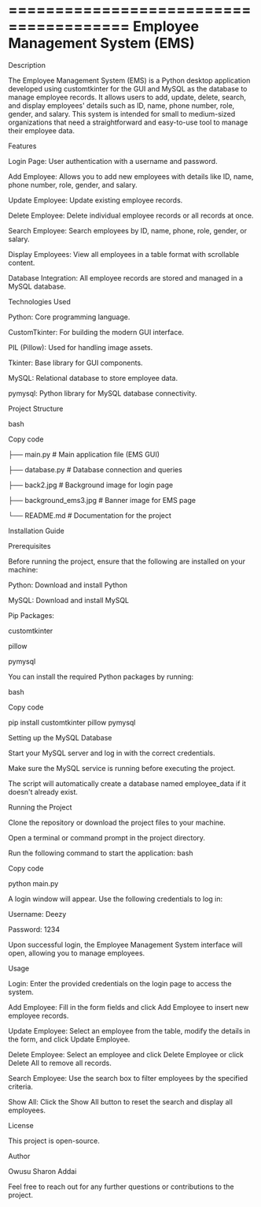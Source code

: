 =======================================
Employee Management System (EMS)
=======================================
Description

The Employee Management System (EMS) is a Python desktop application developed using customtkinter for the GUI and MySQL as the database to manage employee records. It allows users to add, update, delete, search, and display employees' details such as ID, name, phone number, role, gender, and salary. This system is intended for small to medium-sized organizations that need a straightforward and easy-to-use tool to manage their employee data.

Features

Login Page: User authentication with a username and password.

Add Employee: Allows you to add new employees with details like ID, name, phone number, role, gender, and salary.

Update Employee: Update existing employee records.

Delete Employee: Delete individual employee records or all records at once.

Search Employee: Search employees by ID, name, phone, role, gender, or salary.

Display Employees: View all employees in a table format with scrollable content.

Database Integration: All employee records are stored and managed in a MySQL database.

Technologies Used

Python: Core programming language.

CustomTkinter: For building the modern GUI interface.

PIL (Pillow): Used for handling image assets.

Tkinter: Base library for GUI components.

MySQL: Relational database to store employee data.

pymysql: Python library for MySQL database connectivity.

Project Structure

bash

Copy code

├── main.py              # Main application file (EMS GUI)

├── database.py          # Database connection and queries

├── back2.jpg             # Background image for login page

├── background_ems3.jpg  # Banner image for EMS page

└── README.md            # Documentation for the project

Installation Guide

Prerequisites

Before running the project, ensure that the following are installed on your machine:

Python: Download and install Python

MySQL: Download and install MySQL

Pip Packages:

customtkinter

pillow

pymysql

You can install the required Python packages by running:

bash

Copy code

pip install customtkinter pillow pymysql

Setting up the MySQL Database

Start your MySQL server and log in with the correct credentials.

Make sure the MySQL service is running before executing the project.

The script will automatically create a database named employee_data if it doesn't already exist.

Running the Project

Clone the repository or download the project files to your machine.

Open a terminal or command prompt in the project directory.

Run the following command to start the application:
bash

Copy code

python main.py

A login window will appear. Use the following credentials to log in:

Username: Deezy

Password: 1234

Upon successful login, the Employee Management System interface will open, allowing you to manage employees.

Usage

Login: Enter the provided credentials on the login page to access the system.

Add Employee: Fill in the form fields and click Add Employee to insert new employee records.

Update Employee: Select an employee from the table, modify the details in the form, and click Update Employee.

Delete Employee: Select an employee and click Delete Employee or click Delete All to remove all records.

Search Employee: Use the search box to filter employees by the specified criteria.

Show All: Click the Show All button to reset the search and display all employees.


License

This project is open-source.

Author

Owusu Sharon Addai

Feel free to reach out for any further questions or contributions to the project.
